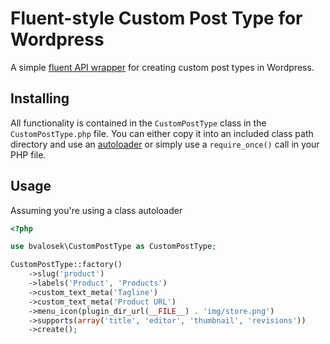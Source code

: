 # Fluent-style Custom Post Type for Wordpress
A simple [fluent API wrapper](http://en.wikipedia.org/wiki/Fluent_interface)
for creating custom post types in Wordpress.

## Installing
All functionality is contained in the `CustomPostType` class in the
`CustomPostType.php` file. You can either copy it into an included class path
directory and use an
[autoloader](http://php.net/manual/en/language.oop5.autoload.php) or simply use
a `require_once()` call in your PHP file.

## Usage

Assuming you're using a class autoloader

```php
<?php

use bvalosek\CustomPostType as CustomPostType;

CustomPostType::factory()
    ->slug('product')
    ->labels('Product', 'Products')
    ->custom_text_meta('Tagline')
    ->custom_text_meta('Product URL')
    ->menu_icon(plugin_dir_url(__FILE__) . 'img/store.png')
    ->supports(array('title', 'editor', 'thumbnail', 'revisions'))
    ->create();
```

